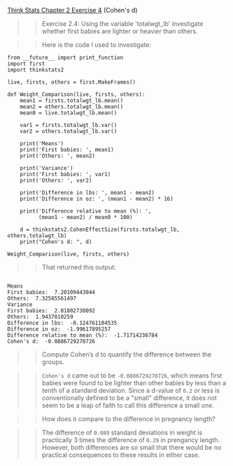 [Think Stats Chapter 2 Exercise 4](http://greenteapress.com/thinkstats2/html/thinkstats2003.html#toc24) (Cohen's d)

>> Exercise 2.4: Using the variable 'totalwgt_lb' investigate whether first babies
are lighter or heavier than others. 

>>Here is the code I used to investigate:

```
from __future__ import print_function
import first
import thinkstats2

live, firsts, others = first.MakeFrames()

def Weight_Comparison(live, firsts, others):
    mean1 = firsts.totalwgt_lb.mean()
    mean2 = others.totalwgt_lb.mean()
    mean0 = live.totalwgt_lb.mean()
    
    var1 = firsts.totalwgt_lb.var()
    var2 = others.totalwgt_lb.var()
    
    print('Means')
    print('First babies: ', mean1)
    print('Others: ', mean2)

    print('Variance')
    print('First babies: ', var1)
    print('Others: ', var2)
    
    print('Difference in lbs: ', mean1 - mean2)
    print('Difference in oz: ', (mean1 - mean2) * 16)
    
    print('Difference relative to mean (%): ', 
          (mean1 - mean2) / mean0 * 100)
          
    d = thinkstats2.CohenEffectSize(firsts.totalwgt_lb, others.totalwgt_lb)
    print("Cohen's d: ", d)

Weight_Comparison(live, firsts, others)

```

>>That returned this output:

```

Means
First babies:  7.20109443044
Others:  7.32585561497
Variance
First babies:  2.01802730092
Others:  1.9437810259
Difference in lbs:  -0.124761184535
Difference in oz:  -1.99617895257
Difference relative to mean (%):  -1.71714236784
Cohen's d:  -0.0886729270726

```

>>Compute Cohen’s d to quantify the difference between the groups. 

>>`Cohen's d` came out to be `-0.0886729270726`, which means first babies were found to be lighter than other babies by less than a tenth of a standard deviation.  Since a d-value of `0.2` or less is conventionally defined to be a "small" difference, it does not seem to be a leap of faith to call this difference a small one.

>>How does it compare to the difference in pregnancy length?

>>The difference of `0.089` standard deviations in weight is practically 3 times the difference of `0.29` in prengancy length.  However, both differences are so small that there would be no practical consequences to these results in either case.


